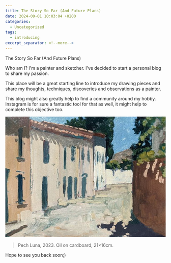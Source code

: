 ```yaml
---
title: The Story So Far (And Future Plans)
date: 2024-09-01 10:03:04 +0200
categories:
  - Uncategorized
tags:
  - introducing
excerpt_separator: <!--more-->
---
```


The Story So Far (And Future Plans)

Who am I? I'm a painter and sketcher. I've decided to start a personal blog to share my passion.

This place will be a great starting line to introduce my drawing pieces and share my thoughts, techniques, discoveries and observations as a painter.

<!--more-->

This blog might also greatly help to find a community around my hobby. Instagram is for sure a fantastic tool for that as well, it might help to complete this objective too.

![Pech Luna](/assets/images/oil/2023-07-25_Pech_Luna.jpg)

> Pech Luna, 2023. Oil on cardboard, 21×16cm.

Hope to see you back soon;)
